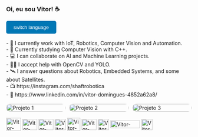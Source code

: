### Oi, eu sou Vitor! ☕

<div>
  <button onclick="toggleLanguage()" style="background-color: #0077b5; color: white; border: none; padding: 10px 20px; border-radius: 5px; cursor: pointer;">
    switch language
  </button>
</div>
<br>
<div id="english-text" style="display: block;">
  - 🤖 I currently work with IoT, Robotics, Computer Vision and Automation. <br>
  - 🧠 Currently studying Computer Vision with C++. <br>
  - 💻 I can collaborate on AI and Machine Learning projects. <br>
  - 🤜🤛 I accept help with OpenCV and YOLO. <br>
  - 🛰 I answer questions about Robotics, Embedded Systems, and some about Satellites. <br>
  - 📺 https://instagram.com/shaftrobotica <br>
  - 💼 https://www.linkedin.com/in/vitor-domingues-4852a62a8/ <br>
 <br>
</div>

<div id="portuguese-text" style="display: none;">
  - 🤖 Trabalho atualmente com IoT, Robótica, Visão Computacional e Automação. <br>
  - 🧠 Atualmente estudando Visão Computacional com C++. <br>
  - 💻 Posso colaborar em projetos de I.A. e Machine Learning. <br>
  - 🤜🤛 Aceito ajudas com OpenCV e YOLO. <br>
  - 🛰 Respondo dúvidas sobre Robótica, Sistemas Embarcados e algumas sobre Satélites. <br>
  - 📺 https://instagram.com/shaftrobotica <br>
  - 💼 https://www.linkedin.com/in/vitor-domingues-4852a62a8/ <br>
   <br>
</div>


  <div style="display: grid; grid-template-columns: repeat(3, 1fr); gap: 10px;">
    <img src="midia\kalmanTracker.gif" alt="Projeto 1" style="width: 100%; border-radius: 10px;">
    <img src="midia\Arduino3DLED.gif" alt="Projeto 2" style="width: 100%; border-radius: 10px;">
    <img src="midia\VisualServoing.gif" alt="Projeto 3" style="width: 100%; border-radius: 10px;">
  </div>


<div style="display: inline_block"><br>
  <img align="center" alt="Vitor-Py" height="35" width="40" src="https://cdn.jsdelivr.net/gh/devicons/devicon/icons/python/python-original.svg">
  <img align="center" alt="Vitor-CPP" height="30" width="40" src="https://cdn.jsdelivr.net/gh/devicons/devicon/icons/cplusplus/cplusplus-plain.svg">
  <img align="center" alt="Vitor-Arduino" height="30" width="40" src="https://cdn.jsdelivr.net/gh/devicons/devicon/icons/arduino/arduino-original-wordmark.svg">
  <img align="center" alt="Vitor-ESP" height="30" src="https://static-00.iconduck.com/assets.00/espressif-icon-256x256-tjrijzih.png">
  <img align="center" alt="Vitor-MQTT" height="35" src="https://www.esegece.com/images/easyblog_articles/128/b2ap3_icon_mqtt.png">
  <img align="center" alt="Vitor-OpenCV" height="30" width="40" src="https://cdn.jsdelivr.net/gh/devicons/devicon/icons/opencv/opencv-original.svg">
  <img align="center" alt="Vitor-YOLO" height="30" src="https://banner2.cleanpng.com/20180331/kew/avh5ccwbd.webp">
  <img align="center" alt="Vitor-ROS" height="21" width="80" src="https://www.ros.org/imgs/logo-white.png">
  <img align="center" alt="Vitor-Docker" height="30" src="https://media.licdn.com/dms/image/v2/D4E0BAQFWt4Tl53wjZQ/company-logo_200_200/company-logo_200_200/0/1705960989383/docker_logo?e=1748476800&v=beta&t=D0xDT0ol14XlmpQNYlLzRshN73uCkcHMyIJscKsD_eA">
</div><br>

<script>
  function toggleLanguage() {
    const englishText = document.getElementById('english-text');
    const portugueseText = document.getElementById('portuguese-text');
    const button = document.querySelector('button');

    if (englishText.style.display === 'block') {
      englishText.style.display = 'none';
      portugueseText.style.display = 'block';
      button.textContent = 'Switch to English | Alternar para Inglês';
    } else {
      englishText.style.display = 'block';
      portugueseText.style.display = 'none';
      button.textContent = 'Switch to Portuguese | Alternar para Português';
    }
  }
</script>